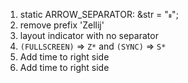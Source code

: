 1. static ARROW_SEPARATOR: &str = "";
2. remove prefix 'Zellij'
3. layout indicator with no separator
4. `(FULLSCREEN)` => `Z*` and `(SYNC)` => `S*`
5. Add time to right side
6. Add time to right side
